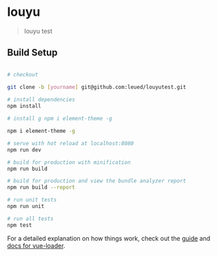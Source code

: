 # louyu

> louyu test

## Build Setup

``` bash

# checkout

git clone -b [yourname] git@github.com:leued/louyutest.git
	
# install dependencies
npm install

# install g npm i element-theme -g

npm i element-theme -g

# serve with hot reload at localhost:8080
npm run dev

# build for production with minification
npm run build

# build for production and view the bundle analyzer report
npm run build --report

# run unit tests
npm run unit

# run all tests
npm test
```

For a detailed explanation on how things work, check out the [guide](http://vuejs-templates.github.io/webpack/) and [docs for vue-loader](http://vuejs.github.io/vue-loader).
